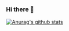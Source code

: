 ### Hi there 👋

[![Anurag's github stats](https://github-readme-stats.vercel.app/api?username=beimingzl)](https://github.com/anuraghazra/github-readme-stats)
